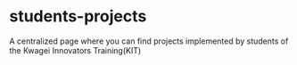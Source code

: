 # students-projects
A centralized page where you can find projects implemented by students of the Kwagei Innovators Training(KIT)
